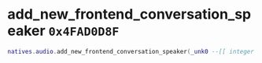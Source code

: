 # add_new_frontend_conversation_speaker `0x4FAD0D8F`

```lua
natives.audio.add_new_frontend_conversation_speaker(_unk0 --[[ integer ]], _unk1 --[[ integer ]])
```
